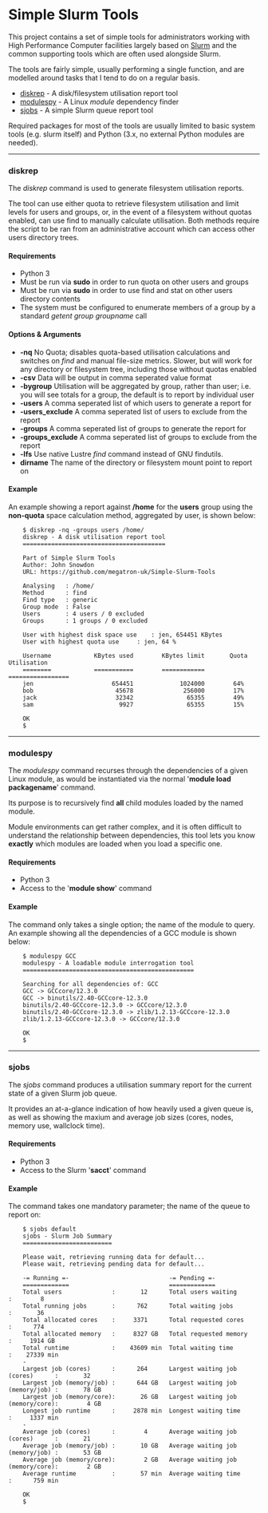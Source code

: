 # Simple Slurm Tools

This project contains a set of simple tools for administrators working with High Performance Computer facilities largely based on [Slurm](https://slurm.schedmd.com/documentation.html) and the common supporting tools which are often used alongside Slurm.

The tools are fairly simple, usually performing a single function, and are modelled around tasks that I tend to do on a regular basis.

   * [diskrep](#diskrep) - A disk/filesystem utilisation report tool
   * [modulespy](#modulespy) - A Linux *module* dependency finder
   * [sjobs](#sjobs) - A simple Slurm queue report tool

Required packages for most of the tools are usually limited to basic system tools (e.g. slurm itself) and Python (3.x, no external Python modules are needed).

---

### diskrep

The *diskrep* command is used to generate filesystem utilisation reports.

The tool can use either quota to retrieve filesystem utilisation and limit levels for users and groups, or, in the event of a filesystem without quotas enabled, can use find to manually calculate utilisation. Both methods require the script to be ran from an administrative account which can access other users directory trees.

#### Requirements

   * Python 3
   * Must be run via **sudo** in order to run quota on other users and groups
   * Must be run via **sudo** in order to use find and stat on other users directory contents
   * The system must be configured to enumerate members of a group by a standard *getent group groupname* call

#### Options & Arguments

   * **-nq** No Quota; disables quota-based utilisation calculations and switches on *find* and manual file-size metrics. Slower, but will work for any directory or filesystem tree, including those without quotas enabled
   * **-csv** Data will be output in comma seperated value format
   * **-bygroup** Utilisation will be aggregated by group, rather than user; i.e. you will see totals for a group, the default is to report by individual user
   * **-users** A comma seperated list of which users to generate a report for
   * **-users_exclude** A comma seperated list of users to exclude from the report
   * **-groups** A comma seperated list of groups to generate the report for
   * **-groups_exclude** A comma seperated list of groups to exclude from the report
   * **-lfs** Use native Lustre *find* command instead of GNU findutils.
   * **dirname** The name of the directory or filesystem mount point to report on

#### Example

An example showing a report against **/home** for the **users** group using the **non-quota** space calculation method, aggregated by user, is shown below:

        $ diskrep -nq -groups users /home/
        diskrep - A disk utilisation report tool
        ========================================

        Part of Simple Slurm Tools
        Author: John Snowdon
        URL: https://github.com/megatron-uk/Simple-Slurm-Tools

        Analysing	: /home/
        Method		: find
        Find type	: generic
        Group mode	: False
        Users		: 4 users / 0 excluded
        Groups		: 1 groups / 0 excluded

        User with highest disk space use	: jen, 654451 KBytes
        User with highest quota use		: jen, 64 %

        Username            KBytes used        KBytes limit       Quota Utilisation
        ========            ===========        ============       =================
        jen                      654451             1024000        64%
        bob                       45678              256000        17%
        jack                      32342               65355        49%
        sam                        9927               65355        15%
        
        OK
        $
---

### modulespy

The *modulespy* command recurses through the dependencies of a given Linux module, as would be instantiated via the normal '**module load packagename**' command.

Its purpose is to recursively find **all** child modules loaded by the named module. 

Module environments can get rather complex, and it is often difficult to understand the relationship between dependencies, this tool lets you know **exactly** which modules are loaded when you load a specific one.

#### Requirements

   * Python 3
   * Access to the '**module show**' command

#### Example

The command only takes a single option; the name of the module to query. An example showing all the dependencies of a GCC module is shown below:

        $ modulespy GCC
        modulespy - A loadable module interrogation tool
        ================================================
    
        Searching for all dependencies of: GCC
        GCC -> GCCcore/12.3.0
        GCC -> binutils/2.40-GCCcore-12.3.0
        binutils/2.40-GCCcore-12.3.0 -> GCCcore/12.3.0
        binutils/2.40-GCCcore-12.3.0 -> zlib/1.2.13-GCCcore-12.3.0
        zlib/1.2.13-GCCcore-12.3.0 -> GCCcore/12.3.0
    
        OK
        $
---

### sjobs

The *sjobs* command produces a utilisation summary report for the current state of a given Slurm job queue.

It provides an at-a-glance indication of how heavily used a given queue is, as well as showing the maxium and average job sizes (cores, nodes, memory use, wallclock time). 

#### Requirements

   * Python 3
   * Access to the Slurm '**sacct**' command

#### Example

The command takes one mandatory parameter; the name of the queue to report on:

        $ sjobs default
        sjobs - Slurm Job Summary
        =========================

        Please wait, retrieving running data for default...
        Please wait, retrieving pending data for default...

        -= Running =-                            -= Pending =-
        =============                            =============
        Total users              :       12      Total users waiting              :        8
        Total running jobs       :      762      Total waiting jobs               :       36
        Total allocated cores    :     3371      Total requested cores            :      774
        Total allocated memory   :     8327 GB   Total requested memory           :     1914 GB
        Total runtime            :    43609 min  Total waiting time               :    27339 min
        -
        Largest job (cores)      :      264      Largest waiting job (cores)      :       32
        Largest job (memory/job) :      644 GB   Largest waiting job (memory/job) :       78 GB
        Largest job (memory/core):       26 GB   Largest waiting job (memory/core):        4 GB
        Longest job runtime      :     2878 min  Longest waiting time             :     1337 min
        -
        Average job (cores)      :        4      Average waiting job (cores)      :       21
        Average job (memory/job) :       10 GB   Average waiting job (memory/job) :       53 GB
        Average job (memory/core):        2 GB   Average waiting job (memory/core):        2 GB
        Average runtime          :       57 min  Average waiting time             :      759 min

        OK
        $